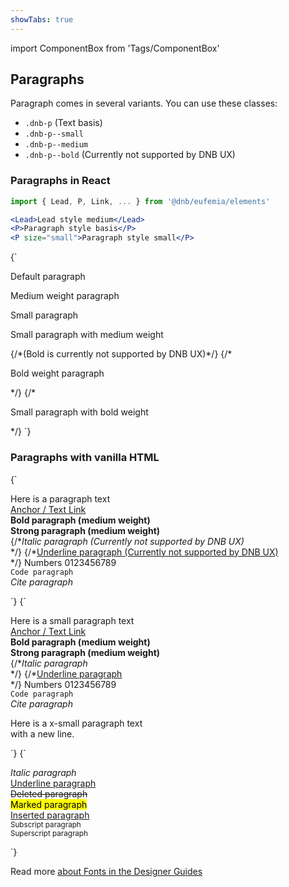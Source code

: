 ```yaml
---
showTabs: true
---
```


import ComponentBox from 'Tags/ComponentBox'

## Paragraphs

Paragraph comes in several variants. You can use these classes:

- `.dnb-p` (Text basis)
- `.dnb-p--small`
- `.dnb-p--medium`
- `.dnb-p--bold` (Currently not supported by DNB UX)

### Paragraphs in React

```jsx
import { Lead, P, Link, ... } from '@dnb/eufemia/elements'

<Lead>Lead style medium</Lead>
<P>Paragraph style basis</P>
<P size="small">Paragraph style small</P>
```

<ComponentBox data-visual-test="paragraph-modifiers" caption="Default paragraph typography using React JSX">
{`
<P>Default paragraph</P>
<P modifier="medium">Medium weight paragraph</P>
<P size="small">Small paragraph</P>
<P modifier="small medium">Small paragraph with medium weight</P>
{/*(Bold is currently not supported by DNB UX)*/}
{/*<P modifier="bold">Bold weight paragraph</P>*/}
{/*<P modifier="small bold">Small paragraph with bold weight</P>*/}
`}
</ComponentBox>

### Paragraphs with vanilla HTML

<ComponentBox hideCode data-visual-test="paragraph-default" caption="Default Paragraph styles">
{`
<p className="dnb-p">
  Here is a paragraph text<br />
  <a href="/" className="dnb-anchor">Anchor / Text Link</a><br />
  <b>Bold paragraph (medium weight)</b><br />
  <strong>Strong paragraph (medium weight)</strong><br />
  {/*<i>Italic paragraph (Currently not supported by DNB UX)</i><br />*/}
  {/*<u>Underline paragraph (Currently not supported by DNB UX)</u><br />*/}
  Numbers 0123456789<br />
  <code className="dnb-code">Code paragraph</code><br />
  <cite>Cite paragraph</cite><br />
</p>
`}
</ComponentBox>

<ComponentBox hideCode data-visual-test="paragraph-small" caption="Paragraph with small font-size">
{`
<p className="dnb-p dnb-p--small">
  Here is a small paragraph text<br />
  <a href="/" className="dnb-anchor">Anchor / Text Link</a><br />
  <b>Bold paragraph (medium weight)</b><br />
  <strong>Strong paragraph (medium weight)</strong><br />
  {/*<i>Italic paragraph</i><br />*/}
  {/*<u>Underline paragraph</u><br />*/}
  Numbers 0123456789<br />
  <code className="dnb-code">Code paragraph</code><br />
  <cite>Cite paragraph</cite><br />
</p>
<p className="dnb-p dnb-p--x-small">
  Here is a x-small paragraph text<br />
  with a new line.
</p>
`}
</ComponentBox>

<ComponentBox hideCode data-visual-test="paragraph-additional" caption="Additional Paragraph formatting (not defined yet)">
{`
<p className="dnb-p">
  <i>Italic paragraph</i><br />
  <u>Underline paragraph</u><br />
  <del>Deleted paragraph</del><br />
  <mark>Marked paragraph</mark><br />
  <ins>Inserted paragraph</ins><br />
  <sub>Subscript paragraph</sub><br />
  <sup>Superscript paragraph</sup><br />
</p>
`}
</ComponentBox>

Read more [about Fonts in the Designer Guides](/quickguide-designer/fonts/)
